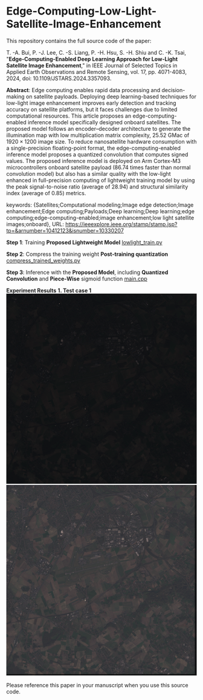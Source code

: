 # Edge-Computing-Low-Light-Satellite-Image-Enhancement
This repository contains the full source code of the paper:

T. -A. Bui, P. -J. Lee, C. -S. Liang, P. -H. Hsu, S. -H. Shiu and C. -K. Tsai, "**Edge-Computing-Enabled Deep Learning Approach for Low-Light Satellite Image Enhancement**," 
in IEEE Journal of Selected Topics in Applied Earth Observations and Remote Sensing, vol. 17, pp. 4071-4083, 2024, doi: 10.1109/JSTARS.2024.3357093.

**Abstract**: Edge computing enables rapid data processing and decision-making on satellite payloads. Deploying deep learning-based techniques for low-light image enhancement improves early detection and tracking accuracy on satellite platforms, but it faces challenges due to limited computational resources. This article proposes an edge-computing-enabled inference model specifically designed onboard satellites. The proposed model follows an encoder–decoder architecture to generate the illumination map with low multiplication matrix complexity, 25.52 GMac of $1920 \times 1200$ image size. To reduce nanosatellite hardware consumption with a single-precision floating-point format, the edge-computing-enabled inference model proposes a quantized convolution that computes signed values. The proposed inference model is deployed on Arm Cortex-M3 microcontrollers onboard satellite payload (86.74 times faster than normal convolution model) but also has a similar quality with the low-light enhanced in full-precision computing of lightweight training model by using the peak signal-to-noise ratio (average of 28.94) and structural similarity index (average of 0.85) metrics.

keywords: {Satellites;Computational modeling;Image edge detection;Image enhancement;Edge computing;Payloads;Deep learning;Deep learning;edge computing;edge-computing-enabled;image enhancement;low light satellite images;onboard},
URL: https://ieeexplore.ieee.org/stamp/stamp.jsp?tp=&arnumber=10412123&isnumber=10330207


**Step 1**: Training **Proposed Lightweight Model** 
[lowlight_train.py](/Low-Light-Satellite-Image-Enhancement-Lightweight-Training-Model/lowlight_train.py)

**Step 2**: Compress the training weight **Post-training quantization**
[compress_trained_weights.py](/Low-Light-Satellite-Image-Enhancement-Lightweight-Training-Model/compress_trained_weights.py)

**Step 3**: Inference with the **Proposed Model**, including **Quantized Convolution** and **Piece-Wise** sigmoid function 
[main.cpp](/Inference/main.cpp)

**Experiment Results**
**1. Test case 1**
![Raw 1 Edge-Computing-Low-Light-Satellite-Image-Enhancement](/Inference/paper_case1/_mnt_d_Seaport_satellite_images_lng_3.110000_lat_50.560000_sentinel_2_rgb.png)
![Result 1 Edge-Computing-Low-Light-Satellite-Image-Enhancement](/Inference/paper_case1/_mnt_d_Seaport_satellite_images_lng_3.110000_lat_50.560000_sentinel_2_rgb_enhanced_onboard.png)

Please reference this paper in your manuscript when you use this source code.
